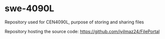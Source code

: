 # swe-4090L
Repository used for CEN4090L, purpose of storing and sharing files

Repository hosting the source code:
https://github.com/iyilmaz24/FilePortal
